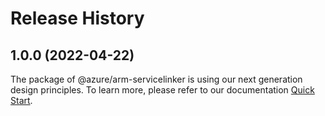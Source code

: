 # Release History
    
## 1.0.0 (2022-04-22)

The package of @azure/arm-servicelinker is using our next generation design principles. To learn more, please refer to our documentation [Quick Start](https://aka.ms/js-track2-quickstart).
